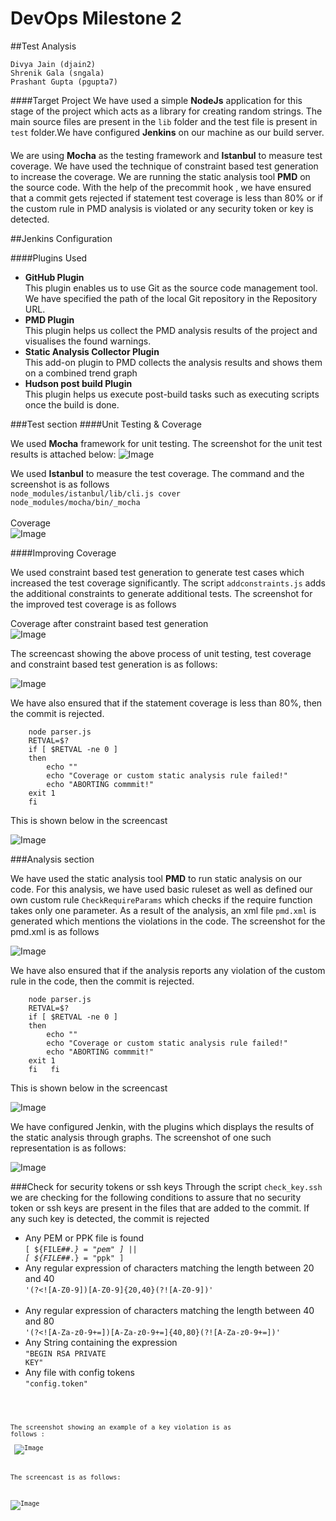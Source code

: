 # DevOps Milestone 2 
##Test Analysis

    Divya Jain (djain2)
    Shrenik Gala (sngala)
    Prashant Gupta (pgupta7)
    
####Target Project
We have used a simple **NodeJs** application for this stage of the project which acts as a library for creating random strings. The main source files are present in the <code>lib</code> folder and the test file is present in <code>test</code> folder.We have configured **Jenkins** on our machine as our build server.

####
We are using **Mocha** as the testing framework and **Istanbul** to measure test coverage. We have used the technique of constraint based test generation to increase the coverage.
We are running the static analysis tool **PMD** on the source code. With the help of the precommit hook , we have ensured that a commit gets rejected if statement test coverage is less than 80% or if the custom rule in PMD analysis is violated or any security token or key is detected.

##Jenkins Configuration

####Plugins Used

- **GitHub Plugin**<br>
    This plugin enables us to use Git as the source code management tool. We have specified the path of the local Git repository in the Repository URL. 
- **PMD Plugin**<br>
    This plugin helps us collect the PMD analysis results of the project and visualises the found warnings.
- **Static Analysis Collector Plugin**<br>
    This add-on plugin to PMD collects the analysis results and shows them on a combined trend graph
- **Hudson post build Plugin**<br>
    This plugin helps us execute post-build tasks such as executing scripts once the build is done.

###Test section
####Unit Testing & Coverage

We used **Mocha** framework for unit testing. The screenshot for the unit test results is attached below:
![Image](https://github.com/prashantgupta24/node-randomstring/blob/master/Screenshots%2Bcasts/NpmTestScreenshot.png)

We used **Istanbul** to measure the test coverage. The command and the screenshot is as follows <br>
<code>node_modules/istanbul/lib/cli.js cover node_modules/mocha/bin/_mocha</code><br><br>
Coverage<br>
![Image](https://github.com/prashantgupta24/node-randomstring/blob/master/Screenshots%2Bcasts/CoverageBefore.png)


####Improving Coverage

We used constraint based test generation to generate test cases which increased the test coverage significantly. The script <code>addconstraints.js</code> adds the additional constraints to generate additional tests.
The screenshot for the improved test coverage is as follows <br>

Coverage after constraint based test generation<br>
![Image](https://github.com/prashantgupta24/node-randomstring/blob/master/Screenshots%2Bcasts/coverageafter.png)

The screencast showing the above process of unit testing, test coverage and constraint based test generation is as follows:<br>

![Image](https://github.com/prashantgupta24/node-randomstring/blob/master/Screenshots%2Bcasts/unit%20testing%20and%20constraint%20testing.gif)

We have also ensured that if the statement coverage is less than 80%, then the commit is rejected.

        node parser.js
        RETVAL=$?
        if [ $RETVAL -ne 0 ]
        then
            echo ""
            echo "Coverage or custom static analysis rule failed!"
            echo "ABORTING commmit!"
        exit 1
        fi
This is shown below in the screencast

![Image](https://github.com/prashantgupta24/node-randomstring/blob/master/Screenshots%2Bcasts/commit%20fail%20on%20coverage.gif)

###Analysis section

We have used the static analysis tool **PMD** to run static analysis on our code. For this analysis, we have used basic ruleset as well as defined our own custom rule <code>CheckRequireParams</code> which checks if the require function takes only one parameter. As a result of the analysis, an xml file <code>pmd.xml</code> is generated which mentions the violations in the code. The screenshot for the pmd.xml is as follows<br>

![Image](https://github.com/prashantgupta24/node-randomstring/blob/master/Screenshots%2Bcasts/pmdxml.png)

We have also ensured that if the analysis reports any violation of the custom rule in the code, then the commit is rejected.

        node parser.js
        RETVAL=$?
        if [ $RETVAL -ne 0 ]
        then
            echo ""
            echo "Coverage or custom static analysis rule failed!"
            echo "ABORTING commmit!"
        exit 1
        fi   fi
    
This is shown below in the screencast<br>

![Image](https://github.com/prashantgupta24/node-randomstring/blob/master/Screenshots%2Bcasts/pmd1.gif)


We have configured Jenkin, with the plugins which displays the results of the static analysis through graphs. The screenshot of one such representation is as follows:<br>

![Image](https://github.com/prashantgupta24/node-randomstring/blob/master/Screenshots%2Bcasts/JenkinsStaticAnalysis.png)


###Check for security tokens or ssh keys
Through the script <code>check_key.ssh</code> we are checking for the following conditions to assure that no security token or ssh keys are present in the files that are added to the commit. If any such key is detected, the commit is rejected<br>
*   Any PEM or PPK file is found<br>
            <code>[ ${FILE##*.} = "pem" ] || [ ${FILE##*.} = "ppk" ]</code><br>
*   Any regular expression of characters matching the length between 20 and 40<br>
            <code>'(?<![A-Z0-9])[A-Z0-9]{20,40}(?![A-Z0-9])' </code><br>
*   Any regular expression of characters matching the length between 40 and 80<br>
            <code>'(?<![A-Za-z0-9+=])[A-Za-z0-9+=]{40,80}(?![A-Za-z0-9+=])'</code><br>
*   Any String containing the expression<br>
            <code>"BEGIN RSA PRIVATE KEY"</code><br>
*   Any file with config tokens<br>
            <code>"config.token"<code><br>  

<br>The screenshot showing an example of a key violation is as follows :<br><br>
![Image](https://github.com/prashantgupta24/node-randomstring/blob/master/Screenshots%2Bcasts/KeyViolation.png)

The screencast is as follows:

![Image](https://github.com/prashantgupta24/node-randomstring/blob/master/Screenshots%2Bcasts/private%20keys%2Bpem.gif)





